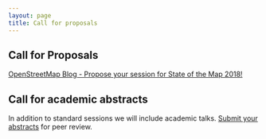 ```yaml
---
layout: page
title: Call for proposals
---
```


## Call for Proposals

[OpenStreetMap Blog - Propose your session for State of the Map 2018!](https://blog.openstreetmap.org/2018/01/11/session-proposals-sotm-2018/)
 
## Call for academic abstracts

In addition to standard sessions we will include academic talks. [Submit your abstracts](/academictrack) for peer review.

